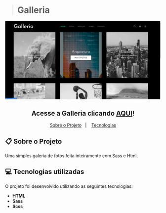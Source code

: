 ><h1>Galleria</h1>


![](./assets/projeto-galeria.png)

<h2 align="center">
  Acesse a Galleria clicando <a target="_blank" href="https://erick-sarges.github.io/Galeria-Sass/">AQUI</a>!
</h2>


 <p align="center">
  <a href="#clipboard-sobre-o-projeto">Sobre o Projeto</a>&nbsp;&nbsp;&nbsp;|&nbsp;&nbsp;&nbsp;
  <a href="#computer-tecnologias-utilizadas">Tecnologias</a>
</p>

## :clipboard: Sobre o Projeto

Uma simples galeria de fotos feita inteiramente com Sass e Html.

## :computer: Tecnologias utilizadas
O projeto foi desenvolvido utilizando as seguintes tecnologias:
- <b>HTML</b>
- <b>Sass</b>
- <b>Scss</b>
